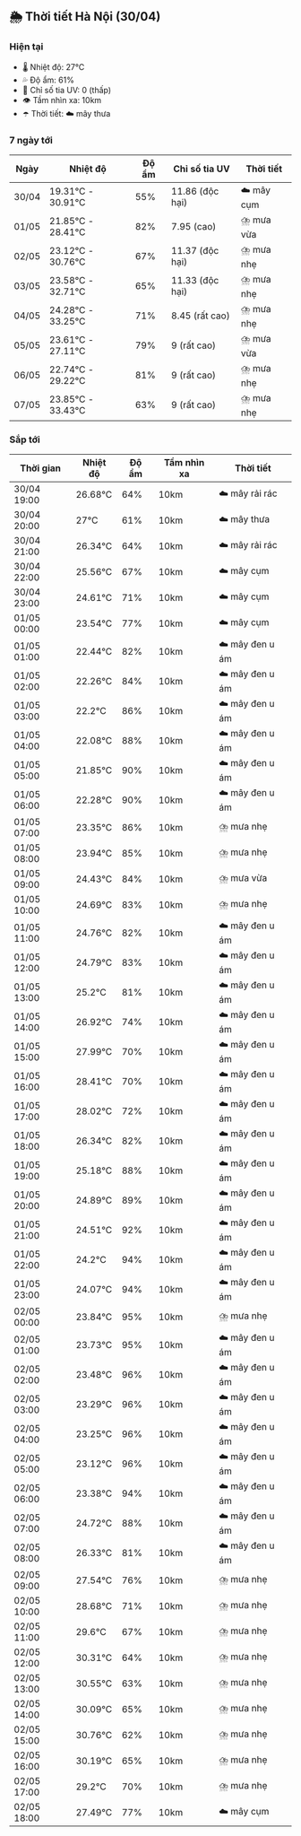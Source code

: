## 🌦️ Thời tiết Hà Nội (30/04)

### Hiện tại

- 🌡️ Nhiệt độ: 27℃
- 💦 Độ ẩm: 61%
- 🌟 Chỉ số tia UV: 0 (thấp)
- 👁️ Tầm nhìn xa: 10km
- ☂️ Thời tiết: ☁️ mây thưa

### 7 ngày tới

| Ngày | Nhiệt độ | Độ ẩm | Chỉ số tia UV | Thời tiết |
| --- | --- | --- | --- | --- |
| 30/04 | 19.31℃ - 30.91℃ | 55% | 11.86 (độc hại) | ☁️ mây cụm |
| 01/05 | 21.85℃ - 28.41℃ | 82% | 7.95 (cao) | ⛈️ mưa vừa |
| 02/05 | 23.12℃ - 30.76℃ | 67% | 11.37 (độc hại) | ⛈️ mưa nhẹ |
| 03/05 | 23.58℃ - 32.71℃ | 65% | 11.33 (độc hại) | ⛈️ mưa nhẹ |
| 04/05 | 24.28℃ - 33.25℃ | 71% | 8.45 (rất cao) | ⛈️ mưa nhẹ |
| 05/05 | 23.61℃ - 27.11℃ | 79% | 9 (rất cao) | ⛈️ mưa vừa |
| 06/05 | 22.74℃ - 29.22℃ | 81% | 9 (rất cao) | ⛈️ mưa nhẹ |
| 07/05 | 23.85℃ - 33.43℃ | 63% | 9 (rất cao) | ⛈️ mưa nhẹ |

### Sắp tới

| Thời gian | Nhiệt độ | Độ ẩm | Tầm nhìn xa | Thời tiết |
| --- | --- | --- | --- | --- |
| 30/04 19:00 | 26.68℃ | 64% | 10km | ☁️ mây rải rác |
| 30/04 20:00 | 27℃ | 61% | 10km | ☁️ mây thưa |
| 30/04 21:00 | 26.34℃ | 64% | 10km | ☁️ mây rải rác |
| 30/04 22:00 | 25.56℃ | 67% | 10km | ☁️ mây cụm |
| 30/04 23:00 | 24.61℃ | 71% | 10km | ☁️ mây cụm |
| 01/05 00:00 | 23.54℃ | 77% | 10km | ☁️ mây cụm |
| 01/05 01:00 | 22.44℃ | 82% | 10km | ☁️ mây đen u ám |
| 01/05 02:00 | 22.26℃ | 84% | 10km | ☁️ mây đen u ám |
| 01/05 03:00 | 22.2℃ | 86% | 10km | ☁️ mây đen u ám |
| 01/05 04:00 | 22.08℃ | 88% | 10km | ☁️ mây đen u ám |
| 01/05 05:00 | 21.85℃ | 90% | 10km | ☁️ mây đen u ám |
| 01/05 06:00 | 22.28℃ | 90% | 10km | ☁️ mây đen u ám |
| 01/05 07:00 | 23.35℃ | 86% | 10km | ⛈️ mưa nhẹ |
| 01/05 08:00 | 23.94℃ | 85% | 10km | ⛈️ mưa nhẹ |
| 01/05 09:00 | 24.43℃ | 84% | 10km | ⛈️ mưa vừa |
| 01/05 10:00 | 24.69℃ | 83% | 10km | ⛈️ mưa nhẹ |
| 01/05 11:00 | 24.76℃ | 82% | 10km | ☁️ mây đen u ám |
| 01/05 12:00 | 24.79℃ | 83% | 10km | ☁️ mây đen u ám |
| 01/05 13:00 | 25.2℃ | 81% | 10km | ☁️ mây đen u ám |
| 01/05 14:00 | 26.92℃ | 74% | 10km | ☁️ mây đen u ám |
| 01/05 15:00 | 27.99℃ | 70% | 10km | ☁️ mây đen u ám |
| 01/05 16:00 | 28.41℃ | 70% | 10km | ☁️ mây đen u ám |
| 01/05 17:00 | 28.02℃ | 72% | 10km | ☁️ mây đen u ám |
| 01/05 18:00 | 26.34℃ | 82% | 10km | ☁️ mây đen u ám |
| 01/05 19:00 | 25.18℃ | 88% | 10km | ☁️ mây đen u ám |
| 01/05 20:00 | 24.89℃ | 89% | 10km | ☁️ mây đen u ám |
| 01/05 21:00 | 24.51℃ | 92% | 10km | ☁️ mây đen u ám |
| 01/05 22:00 | 24.2℃ | 94% | 10km | ☁️ mây đen u ám |
| 01/05 23:00 | 24.07℃ | 94% | 10km | ☁️ mây đen u ám |
| 02/05 00:00 | 23.84℃ | 95% | 10km | ⛈️ mưa nhẹ |
| 02/05 01:00 | 23.73℃ | 95% | 10km | ☁️ mây đen u ám |
| 02/05 02:00 | 23.48℃ | 96% | 10km | ☁️ mây đen u ám |
| 02/05 03:00 | 23.29℃ | 96% | 10km | ☁️ mây đen u ám |
| 02/05 04:00 | 23.25℃ | 96% | 10km | ☁️ mây đen u ám |
| 02/05 05:00 | 23.12℃ | 96% | 10km | ☁️ mây đen u ám |
| 02/05 06:00 | 23.38℃ | 94% | 10km | ☁️ mây đen u ám |
| 02/05 07:00 | 24.72℃ | 88% | 10km | ☁️ mây đen u ám |
| 02/05 08:00 | 26.33℃ | 81% | 10km | ☁️ mây đen u ám |
| 02/05 09:00 | 27.54℃ | 76% | 10km | ⛈️ mưa nhẹ |
| 02/05 10:00 | 28.68℃ | 71% | 10km | ⛈️ mưa nhẹ |
| 02/05 11:00 | 29.6℃ | 67% | 10km | ⛈️ mưa nhẹ |
| 02/05 12:00 | 30.31℃ | 64% | 10km | ⛈️ mưa nhẹ |
| 02/05 13:00 | 30.55℃ | 63% | 10km | ⛈️ mưa nhẹ |
| 02/05 14:00 | 30.09℃ | 65% | 10km | ⛈️ mưa nhẹ |
| 02/05 15:00 | 30.76℃ | 62% | 10km | ⛈️ mưa nhẹ |
| 02/05 16:00 | 30.19℃ | 65% | 10km | ⛈️ mưa nhẹ |
| 02/05 17:00 | 29.2℃ | 70% | 10km | ⛈️ mưa nhẹ |
| 02/05 18:00 | 27.49℃ | 77% | 10km | ☁️ mây cụm |
